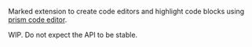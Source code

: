 Marked extension to create code editors and highlight code blocks using [prism code editor](https://github.com/FIameCaster/prism-code-editor).

WIP. Do not expect the API to be stable.
